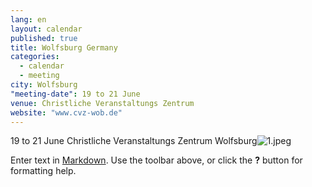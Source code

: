 ```yaml
---
lang: en
layout: calendar
published: true
title: Wolfsburg Germany
categories: 
  - calendar
  - meeting
city: Wolfsburg
"meeting-date": 19 to 21 June
venue: Christliche Veranstaltungs Zentrum
website: "www.cvz-wob.de"
---
```




19 to 21 June
Christliche Veranstaltungs Zentrum Wolfsburg![1.jpeg]({{site.baseurl}}/assets/images/1.jpeg)


Enter text in [Markdown](http://daringfireball.net/projects/markdown/). Use the toolbar above, or click the **?** button for formatting help.
